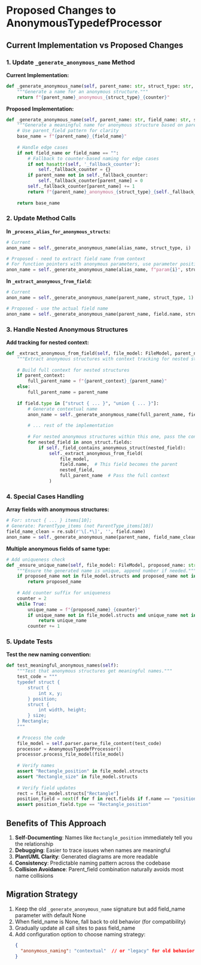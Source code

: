 # Proposed Changes to AnonymousTypedefProcessor

## Current Implementation vs Proposed Changes

### 1. Update `_generate_anonymous_name` Method

**Current Implementation:**
```python
def _generate_anonymous_name(self, parent_name: str, struct_type: str, counter: int) -> str:
    """Generate a name for an anonymous structure."""
    return f"{parent_name}_anonymous_{struct_type}_{counter}"
```

**Proposed Implementation:**
```python
def _generate_anonymous_name(self, parent_name: str, field_name: str, struct_type: str = None) -> str:
    """Generate a meaningful name for anonymous structure based on parent and field."""
    # Use parent_field pattern for clarity
    base_name = f"{parent_name}_{field_name}"
    
    # Handle edge cases
    if not field_name or field_name == "":
        # Fallback to counter-based naming for edge cases
        if not hasattr(self, '_fallback_counter'):
            self._fallback_counter = {}
        if parent_name not in self._fallback_counter:
            self._fallback_counter[parent_name] = 0
        self._fallback_counter[parent_name] += 1
        return f"{parent_name}_anonymous_{struct_type}_{self._fallback_counter[parent_name]}"
    
    return base_name
```

### 2. Update Method Calls

**In `_process_alias_for_anonymous_structs`:**
```python
# Current
anon_name = self._generate_anonymous_name(alias_name, struct_type, i)

# Proposed - need to extract field name from context
# For function pointers with anonymous parameters, use parameter position
anon_name = self._generate_anonymous_name(alias_name, f"param{i}", struct_type)
```

**In `_extract_anonymous_from_field`:**
```python
# Current
anon_name = self._generate_anonymous_name(parent_name, struct_type, 1)

# Proposed - use the actual field name
anon_name = self._generate_anonymous_name(parent_name, field.name, struct_type)
```

### 3. Handle Nested Anonymous Structures

**Add tracking for nested context:**
```python
def _extract_anonymous_from_field(self, file_model: FileModel, parent_name: str, field: Field, parent_context: str = "") -> None:
    """Extract anonymous structures with context tracking for nested structures."""
    
    # Build full context for nested structures
    if parent_context:
        full_parent_name = f"{parent_context}_{parent_name}"
    else:
        full_parent_name = parent_name
    
    if field.type in ["struct { ... }", "union { ... }"]:
        # Generate contextual name
        anon_name = self._generate_anonymous_name(full_parent_name, field.name)
        
        # ... rest of the implementation
        
        # For nested anonymous structures within this one, pass the context forward
        for nested_field in anon_struct.fields:
            if self._field_contains_anonymous_struct(nested_field):
                self._extract_anonymous_from_field(
                    file_model, 
                    field.name,  # This field becomes the parent
                    nested_field,
                    full_parent_name  # Pass the full context
                )
```

### 4. Special Cases Handling

**Array fields with anonymous structures:**
```python
# For: struct { ... } items[10];
# Generate: ParentType_items (not ParentType_items[10])
field_name_clean = re.sub(r'\[.*\]', '', field.name)
anon_name = self._generate_anonymous_name(parent_name, field_name_clean)
```

**Multiple anonymous fields of same type:**
```python
# Add uniqueness check
def _ensure_unique_name(self, file_model: FileModel, proposed_name: str) -> str:
    """Ensure the generated name is unique, append number if needed."""
    if proposed_name not in file_model.structs and proposed_name not in file_model.unions:
        return proposed_name
    
    # Add counter suffix for uniqueness
    counter = 2
    while True:
        unique_name = f"{proposed_name}_{counter}"
        if unique_name not in file_model.structs and unique_name not in file_model.unions:
            return unique_name
        counter += 1
```

### 5. Update Tests

**Test the new naming convention:**
```python
def test_meaningful_anonymous_names(self):
    """Test that anonymous structures get meaningful names."""
    test_code = """
    typedef struct {
        struct {
            int x, y;
        } position;
        struct {
            int width, height;
        } size;
    } Rectangle;
    """
    
    # Process the code
    file_model = self.parser.parse_file_content(test_code)
    processor = AnonymousTypedefProcessor()
    processor.process_file_model(file_model)
    
    # Verify names
    assert "Rectangle_position" in file_model.structs
    assert "Rectangle_size" in file_model.structs
    
    # Verify field updates
    rect = file_model.structs["Rectangle"]
    position_field = next(f for f in rect.fields if f.name == "position")
    assert position_field.type == "Rectangle_position"
```

## Benefits of This Approach

1. **Self-Documenting**: Names like `Rectangle_position` immediately tell you the relationship
2. **Debugging**: Easier to trace issues when names are meaningful
3. **PlantUML Clarity**: Generated diagrams are more readable
4. **Consistency**: Predictable naming pattern across the codebase
5. **Collision Avoidance**: Parent_field combination naturally avoids most name collisions

## Migration Strategy

1. Keep the old `_generate_anonymous_name` signature but add field_name parameter with default None
2. When field_name is None, fall back to old behavior (for compatibility)
3. Gradually update all call sites to pass field_name
4. Add configuration option to choose naming strategy:
   ```json
   {
     "anonymous_naming": "contextual"  // or "legacy" for old behavior
   }
   ```